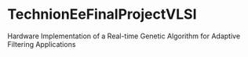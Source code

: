 # TechnionEeFinalProjectVLSI
Hardware Implementation of a Real-time Genetic Algorithm for Adaptive Filtering Applications
